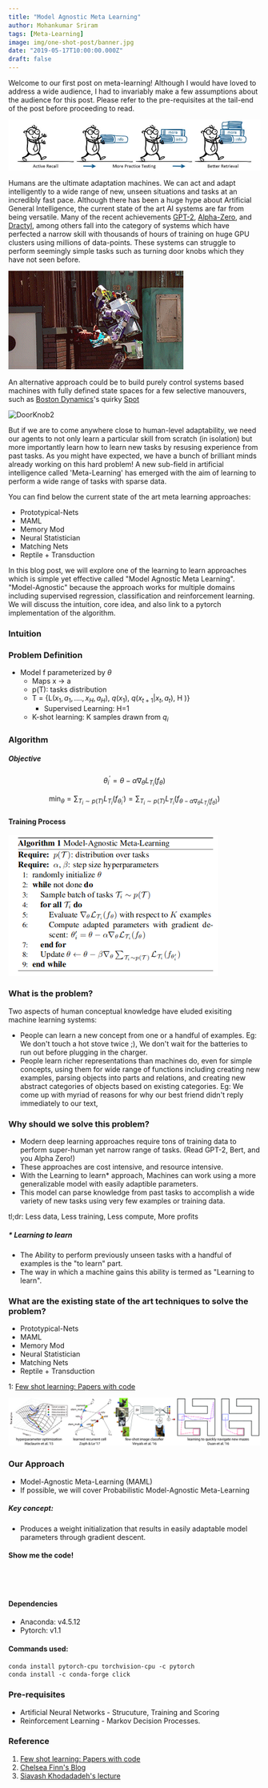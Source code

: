 ```yaml
---
title: "Model Agnostic Meta Learning"
author: Mohankumar Sriram
tags: [Meta-Learning]
image: img/one-shot-post/banner.jpg
date: "2019-05-17T10:00:00.000Z"
draft: false
---
```


Welcome to our first post on meta-learning! Although I would have loved to address a wide audience, I had to invariably make a few assumptions about the audience for this post. Please refer to the pre-requisites at the tail-end of the post before proceeding to read. 

![logo](./img/one-shot-post/learn-to-learn.jpg)

Humans are the ultimate adaptation machines. We can act and adapt intelligently to a wide range of new, unseen situations and tasks at an incredibly fast pace. Although there has been a huge hype about Artificial General Intelligence, the current state of the art AI systems are far from being versatile. Many of the recent achievements [GPT-2](https://openai.com/blog/better-language-models/), [Alpha-Zero](https://deepmind.com/blog/alphazero-shedding-new-light-grand-games-chess-shogi-and-go/), and [Dractyl](https://openai.com/blog/learning-dexterity/), among others fall into the category of systems which have perfected a narrow skill with thousands of hours of training on huge GPU clusters using millions of data-points. These systems can struggle to perform seemingly simple tasks such as turning door knobs which they have not seen before.   

![DoorKnob1](./img/one-shot-post/door-knob1.gif)

An alternative approach could be to build purely control systems based machines with fully defined state spaces for a few selective manouvers, such as [Boston Dynamics](https://www.bostondynamics.com/)'s quirky [Spot](https://www.bostondynamics.com/spot)  

![DoorKnob2](./img/one-shot-post/door-knob2.gif)

But if we are to come anywhere close to human-level adaptability, we need our agents to not only learn a particular skill from scratch (in isolation) but more importantly learn how to learn new tasks by resusing experience from past tasks. As you might have expected, we have a bunch of brilliant minds already working on this hard problem! A new sub-field in artificial intelligence called 'Meta-Learning' has emerged with the aim of learning to perform a wide range of tasks with sparse data.

You can find below the current state of the art meta learning approaches:
- Prototypical-Nets
- MAML
- Memory Mod
- Neural Statistician
- Matching Nets
- Reptile + Transduction

In this blog post, we will explore one of the learning to learn approaches which is simple yet effective called "Model Agnostic Meta Learning". "Model-Agnostic" because the approach works for multiple domains including supervised regression, classification and reinforcement learning. We will discuss the intuition, core idea, and also link to a pytorch implementation of the algorithm. 

### Intuition

### Problem Definition

- Model f parameterized by $\theta$
    * Maps x $\rightarrow$ a
    * p(T): tasks distribution
    * T = {L$(x_1, a_1, ...., x_H, a_H)$, $q(x_1)$, $q(x_{t+1}|x_t, a_t)$, H )}
        * Supervised Learning: H=1
    * K-shot learning: K samples drawn from $q_i$
    

### Algorithm

##### Objective

$$ \theta_{i}^{'} = \theta - \alpha \nabla_{\theta} L_{T_i}(f_\theta) $$

$$ \min_{\theta} = \sum_{T_i\sim p(T)}L_{T_i}(f_{\theta_{i}^{'}}) = \sum_{T_i\sim p(T)}L_{T_i}(f_{\theta - \alpha \nabla_{\theta} L_{T_i}(f_\theta)})  $$

#### Training Process

![algo](./img/one-shot-post/algo.png)

### What is the problem?

Two aspects of human conceptual knowledge have eluded exisiting machine learning systems:
- People can learn a new concept from one or a handful of examples. Eg: We don't touch a hot stove twice ;), We don't wait for the batteries to run out before plugging in the charger. 
- People learn richer representations than machines do, even for simple concepts, using them for wide range of functions
  including creating new examples, parsing objects into parts and relations, and creating new abstract categories of   objects based on existing categories. Eg: We come up with myriad of reasons for why our best friend didn't reply immediately to our text,  

### Why should we solve this problem?
- Modern deep learning approaches require tons of training data to perform super-human yet narrow range of tasks.
    (Read GPT-2, Bert, and you Alpha Zero!)
- These approaches are cost intensive, and resource intensive.
- With the Learning to learn* approach, Machines can work using a more generalizable model with easily adaptible parameters.
- This model can parse knowledge from past tasks to accomplish a wide variety of new tasks using very few examples or training data.

tl;dr: Less data, Less training, Less compute, More profits

##### * Learning to learn
- The Ability to perform previously unseen tasks with a handful of examples is the "to learn" part.
- The way in which a machine gains this ability is termed as "Learning to learn".

### What are the existing state of the art techniques to solve the problem?
- Prototypical-Nets
- MAML
- Memory Mod
- Neural Statistician
- Matching Nets
- Reptile + Transduction

1: [Few shot learning: Papers with code](https://www.paperswithcode.com/sota/few-shot-image-classification-on-omniglot-1)

![banner](./img/one-shot-post/banner.jpg)

### Our Approach
- Model-Agnostic Meta-Learning (MAML)
- If possible, we will cover Probabilistic Model-Agnostic Meta-Learning 

##### Key concept:
- Produces a weight initialization that results in easily adaptable model parameters through gradient descent.

#### Show me the code!


```python

```


```python

```


```python

```


```python

```

#### Dependencies
- Anaconda: v4.5.12
- Pytorch: v1.1

#### Commands used:
```
conda install pytorch-cpu torchvision-cpu -c pytorch
conda install -c conda-forge click 

```

### Pre-requisites
- Artificial Neural Networks - Strucuture, Training and Scoring
- Reinforcement Learning - Markov Decision Processes.

### Reference
1. [Few shot learning: Papers with code](https://www.paperswithcode.com/sota/few-shot-image-classification-on-omniglot-1)
2. [Chelsea Finn's Blog](https://bair.berkeley.edu/blog/2017/07/18/learning-to-learn/)
3. [Siavash Khodadadeh's lecture](https://youtu.be/wT45v8sIMDM)


```python

```
